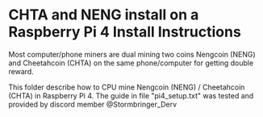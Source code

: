 # CHTA and NENG install on a Raspberry Pi 4 Install Instructions 

Most computer/phone miners are dual mining two coins Nengcoin (NENG) and Cheetahcoin (CHTA) on the same phone/computer for getting double reward.

This folder describe how to CPU mine Nengcoin (NENG) / Cheetahcoin (CHTA) in Raspberry Pi 4. 
The guide in file "pi4_setup.txt" was tested and provided by discord member @Stormbringer_Derv 
